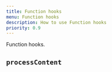 ```yaml
---
title: Function hooks
menu: Function hooks
description: How to use Function hooks
priority: 0.9
---
```


Function hooks.

## `processContent`

